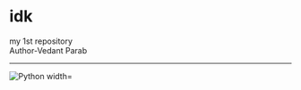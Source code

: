# idk
my 1st repository
<br>
Author-Vedant Parab
<hr>
<img align="left" alt="Python width="30px"style="padding=right:10px;"src="https://cdn.jsdelivr.net/gh/devicons/devicon@latest/icons/python/python-original.svg"/>
